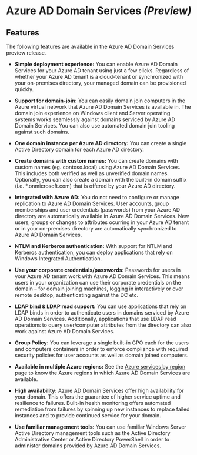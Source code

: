 <properties
    pageTitle="Azure Active Directory Domain Services preview: Features | Microsoft Azure"
    description="Features of Azure Active Directory Domain Services"
    services="active-directory-ds"
    documentationCenter=""
    authors="mahesh-unnikrishnan"
    manager="stevenpo"
    editor="curtand"/>

<tags
    ms.service="active-directory-ds"
    ms.workload="identity"
    ms.tgt_pltfrm="na"
    ms.devlang="na"
    ms.topic="article"
    ms.date="01/26/2016"
    ms.author="maheshu"/>

# Azure AD Domain Services *(Preview)*
## Features
The following features are available in the Azure AD Domain Services preview release.

* **Simple deployment experience:** You can enable Azure AD Domain Services for your Azure AD tenant using just a few clicks. Regardless of whether your Azure AD tenant is a cloud-tenant or synchronized with your on-premises directory, your managed domain can be provisioned quickly.

* **Support for domain-join:** You can easily domain join computers in the Azure virtual network that Azure AD Domain Services is available in. The domain join experience on Windows client and Server operating systems works seamlessly against domains serviced by Azure AD Domain Services. You can also use automated domain join tooling against such domains.

* **One domain instance per Azure AD directory:** You can create a single Active Directory domain for each Azure AD directory.

* **Create domains with custom names:** You can create domains with custom names (eg. contoso.local) using Azure AD Domain Services. This includes both verified as well as unverified domain names. Optionally, you can also create a domain with the built-in domain suffix (i.e. *.onmicrosoft.com) that is offered by your Azure AD directory.

* **Integrated with Azure AD:** You do not need to configure or manage replication to Azure AD Domain Services. User accounts, group memberships and user credentials (passwords) from your Azure AD directory are automatically available in Azure AD Domain Services. New users, groups or changes to attributes ocurring in your Azure AD tenant or in your on-premises directory are automatically synchronized to Azure AD Domain Services.

* **NTLM and Kerberos authentication:** With support for NTLM and Kerberos authentication, you can deploy applications that rely on Windows Integrated Authentication.

* **Use your corporate credentials/passwords:** Passwords for users in your Azure AD tenant work with Azure AD Domain Services. This means users in your organization can use their corporate credentials on the domain – for domain joining machines, logging in interactively or over remote desktop, authenticating against the DC etc.

* **LDAP bind & LDAP read support:** You can use applications that rely on LDAP binds in order to authenticate users in domains serviced by Azure AD Domain Services. Additionally, applications that use LDAP read operations to query user/computer attributes from the directory can also work against Azure AD Domain Services.

* **Group Policy:** You can leverage a single built-in GPO each for the users and computers containers in order to enforce compliance with required security policies for user accounts as well as domain joined computers.

* **Available in multiple Azure regions:** See the [Azure services by region](https://azure.microsoft.com/regions/#services/) page to know the Azure regions in which Azure AD Domain Services are available.

* **High availability:** Azure AD Domain Services offer high availability for your domain. This offers the guarantee of higher service uptime and resilience to failures. Built-in health monitoring offers automated remediation from failures by spinning up new instances to replace failed instances and to provide continued service for your domain.

* **Use familiar management tools:** You can use familiar Windows Server Active Directory management tools such as the Active Directory Administrative Center or Active Directory PowerShell in order to administer domains provided by Azure AD Domain Services.


